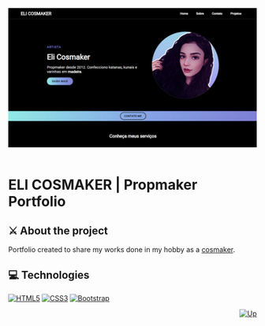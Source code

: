 <div align="center">
  <a href="https://elidianaandrade.github.io/archstil/">
    <img alt="Eli Cosmaker" src="https://github.com/elidianaandrade/elidianaandrade.github.io/blob/feature-v1/assets/img/projects-covers/cover-screen-elicosmaker.png?raw=true">
  </a>
</div>
<br>

# ELI COSMAKER | Propmaker Portfolio

## ⚔ About the project
Portfolio created to share my works done in my hobby as a [cosmaker](https://www.instagram.com/elicosmaker/).

## 💻 Technologies
[![HTML5](https://img.shields.io/badge/HTML5-000?style=for-the-badge&logo=html5&logoColor=E34F26)](https://developer.mozilla.org/pt-BR/docs/Web/HTML)
[![CSS3](https://img.shields.io/badge/CSS3-000?style=for-the-badge&logo=css3&logoColor=00BFFF)](https://developer.mozilla.org/pt-BR/docs/Web/CSS)
[![Bootstrap](https://img.shields.io/badge/Bootstrap-000?style=for-the-badge&logo=bootstrap)](https://getbootstrap.com/docs/5.2/getting-started/introduction/)

<div align="right">
  <a href="#top">
    <img alt="Up" height="25" src="https://raw.githubusercontent.com/FortAwesome/Font-Awesome/6.x/svgs/solid/angle-up.svg">
  </a>
</div>
